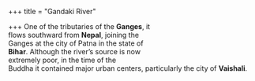+++
title = "Gandaki River"

+++
One of the tributaries of the **Ganges**, it  
flows southward from **Nepal**, joining the  
Ganges at the city of Patna in the state of  
**Bihar**. Although the river’s source is now  
extremely poor, in the time of the  
Buddha it contained major urban centers, particularly the city of **Vaishali**.
